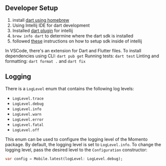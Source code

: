 <!-- 
This README describes the package. If you publish this package to pub.dev,
this README's contents appear on the landing page for your package.

For information about how to write a good package README, see the guide for
[writing package pages](https://dart.dev/guides/libraries/writing-package-pages). 

For general information about developing packages, see the Dart guide for
[creating packages](https://dart.dev/guides/libraries/create-library-packages)
and the Flutter guide for
[developing packages and plugins](https://flutter.dev/developing-packages). 
-->

## Developer Setup

1. install [dart using homebrew](https://dart.dev/get-dart#install)
2. Using Intellij IDE for dart development
3. Installed [dart plugin](https://plugins.jetbrains.com/plugin/6351-dart) for intellij
4. `brew info dart` to determine where the dart sdk is installed
5. followed [these](https://fluttermaster.com/config-dart-sdk-inside-intellij-idea-on-macos/) instructions on how to setup sdk inside of intellij

In VSCode, there's an extension for Dart and Flutter files.
To install dependencies using CLI: `dart pub get`
Running tests: `dart test`
Linting and formatting: `dart format .` and `dart fix`

## Logging

There is a `LogLevel` enum that contains the following log levels:

* `LogLevel.trace`
* `LogLevel.debug`
* `LogLevel.info`
* `LogLevel.warn`
* `LogLevel.error`
* `LogLevel.fatal`
* `LogLevel.off`

This enum can be used to configure the logging level of the Momento package. By default, the logging level is set to `LogLevel.info`. To change the logging level, pass the desired level to the `Configuration` constructor:

```dart
var config = Mobile.latest(logLevel: LogLevel.debug);
```
